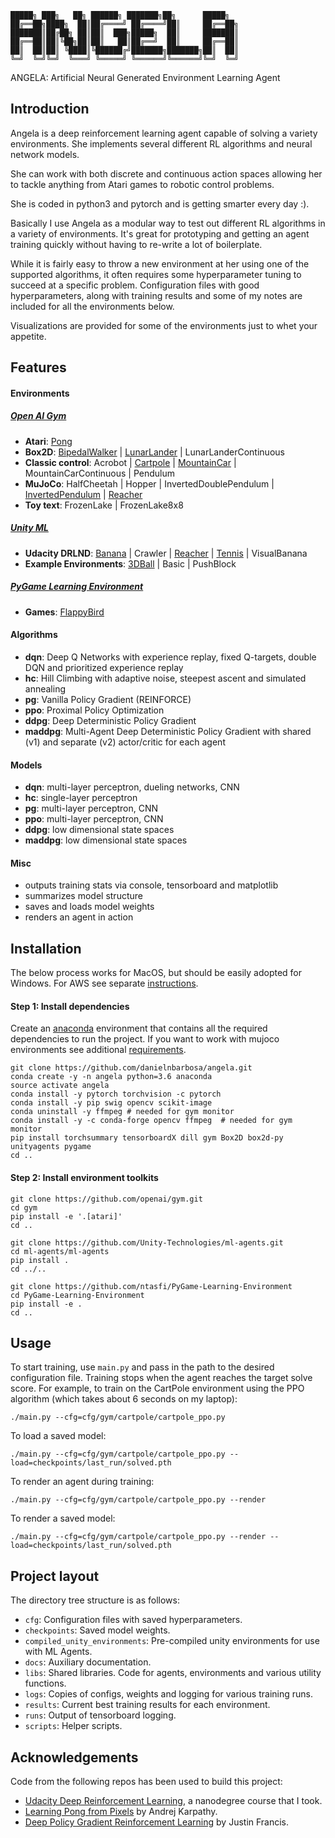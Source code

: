 ```
█████╗ ███╗   ██╗ ██████╗ ███████╗██╗      █████╗
██╔══██╗████╗  ██║██╔════╝ ██╔════╝██║     ██╔══██╗
███████║██╔██╗ ██║██║  ███╗█████╗  ██║     ███████║
██╔══██║██║╚██╗██║██║   ██║██╔══╝  ██║     ██╔══██║
██║  ██║██║ ╚████║╚██████╔╝███████╗███████╗██║  ██║
╚═╝  ╚═╝╚═╝  ╚═══╝ ╚═════╝ ╚══════╝╚══════╝╚═╝  ╚═╝
```

ANGELA: Artificial Neural Generated Environment Learning Agent


## Introduction

Angela is a deep reinforcement learning agent capable of solving a variety environments.  She implements several different RL algorithms and neural network models.

She can work with both discrete and continuous action spaces allowing her to tackle anything from Atari games to robotic control problems.

She is coded in python3 and pytorch and is getting smarter every day :).

Basically I use Angela as a modular way to test out different RL algorithms in a variety of environments.  It's great for prototyping and getting an agent training quickly without having to re-write a lot of boilerplate.

While it is fairly easy to throw a new environment at her using one of the supported algorithms, it often requires some hyperparameter tuning to succeed at a specific problem.  Configuration files with good hyperparameters, along with training results and some of my notes are included for all the environments below.

Visualizations are provided for some of the environments just to whet your appetite.

## Features

#### Environments
##### [**Open AI Gym**](https://gym.openai.com/envs)
 - **Atari**: [Pong](results/videos/pong.mp4)
 - **Box2D**: [BipedalWalker](https://www.youtube.com/watch?v=TEFXp2Ro-10) | [LunarLander](results/videos/lunarlander.gif) | LunarLanderContinuous
 - **Classic control**: Acrobot | [Cartpole](results/videos/cartpole.gif) | [MountainCar](results/videos/mountaincar.gif) | MountainCarContinuous | Pendulum
 - **MuJoCo**: HalfCheetah | Hopper | InvertedDoublePendulum | [InvertedPendulum](results/videos/invertedpendulum.gif) | [Reacher](results/videos/reacher_gym.gif)
 - **Toy text**: FrozenLake | FrozenLake8x8

##### [**Unity ML**](https://github.com/Unity-Technologies/ml-agents/blob/master/docs/Learning-Environment-Examples.md)
 - **Udacity DRLND**: [Banana](results/videos/banana.gif) | Crawler | [Reacher](results/videos/reacher.gif) | [Tennis](results/videos/tennis.gif) | VisualBanana
 - **Example Environments**: [3DBall](results/videos/3dball.gif) | Basic | PushBlock

##### [**PyGame Learning Environment**](https://pygame-learning-environment.readthedocs.io/en/latest/user/games.html)
 - **Games**: [FlappyBird](results/videos/flappybird.gif)

#### Algorithms
 - **dqn**: Deep Q Networks with experience replay, fixed Q-targets, double DQN and prioritized experience replay
 - **hc**: Hill Climbing with adaptive noise, steepest ascent and simulated annealing
 - **pg**: Vanilla Policy Gradient (REINFORCE)
 - **ppo**: Proximal Policy Optimization
 - **ddpg**: Deep Deterministic Policy Gradient
 - **maddpg**: Multi-Agent Deep Deterministic Policy Gradient with shared (v1) and separate (v2) actor/critic for each agent

#### Models
 - **dqn**: multi-layer perceptron, dueling networks, CNN
 - **hc**: single-layer perceptron
 - **pg**: multi-layer perceptron, CNN
 - **ppo**: multi-layer perceptron, CNN
 - **ddpg**: low dimensional state spaces
 - **maddpg**: low dimensional state spaces

#### Misc
- outputs training stats via console, tensorboard and matplotlib
- summarizes model structure
- saves and loads model weights
- renders an agent in action


## Installation
The below process works for MacOS, but should be easily adopted for Windows.  For AWS see separate [instructions](docs/run_in_aws.md).

#### Step 1: Install dependencies
Create an [anaconda](https://www.anaconda.com/download/) environment that contains all the required dependencies to run the project.  If you want to work with mujoco environments see additional [requirements](docs/mujoco_setup.md).

```
git clone https://github.com/danielnbarbosa/angela.git
conda create -y -n angela python=3.6 anaconda
source activate angela
conda install -y pytorch torchvision -c pytorch
conda install -y pip swig opencv scikit-image
conda uninstall -y ffmpeg # needed for gym monitor
conda install -y -c conda-forge opencv ffmpeg  # needed for gym monitor
pip install torchsummary tensorboardX dill gym Box2D box2d-py unityagents pygame
cd ..
```

#### Step 2: Install environment toolkits
```
git clone https://github.com/openai/gym.git
cd gym
pip install -e '.[atari]'
cd ..

git clone https://github.com/Unity-Technologies/ml-agents.git
cd ml-agents/ml-agents
pip install .
cd ../..

git clone https://github.com/ntasfi/PyGame-Learning-Environment
cd PyGame-Learning-Environment
pip install -e .
cd ..
```

## Usage
To start training, use `main.py` and pass in the path to the desired configuration file.  Training stops when the agent reaches the target solve score.  For example, to train on the CartPole environment using the PPO algorithm (which takes about 6 seconds on my laptop):
```
./main.py --cfg=cfg/gym/cartpole/cartpole_ppo.py
```

To load a saved model:
```
./main.py --cfg=cfg/gym/cartpole/cartpole_ppo.py --load=checkpoints/last_run/solved.pth
```

To render an agent during training:
```
./main.py --cfg=cfg/gym/cartpole/cartpole_ppo.py --render
```

To render a saved model:
```
./main.py --cfg=cfg/gym/cartpole/cartpole_ppo.py --render --load=checkpoints/last_run/solved.pth
```


## Project layout
The directory tree structure is as follows:
 - `cfg`: Configuration files with saved hyperparameters.
 - `checkpoints`: Saved model weights.
 - `compiled_unity_environments`: Pre-compiled unity environments for use with ML Agents.
 - `docs`: Auxiliary documentation.
 - `libs`: Shared libraries.  Code for agents, environments and various utility functions.
 - `logs`: Copies of configs, weights and logging for various training runs.
 - `results`: Current best training results for each environment.
 - `runs`: Output of tensorboard logging.
 - `scripts`: Helper scripts.


## Acknowledgements
Code from the following repos has been used to build this project:
 - [Udacity Deep Reinforcement Learning](https://github.com/udacity/deep-reinforcement-learning), a nanodegree course that I took.
 - [Learning Pong from Pixels](https://gist.github.com/karpathy/a4166c7fe253700972fcbc77e4ea32c5) by Andrej Karpathy.
 - [Deep Policy Gradient Reinforcement Learning](https://github.com/wagonhelm/Deep-Policy-Gradient) by Justin Francis.

